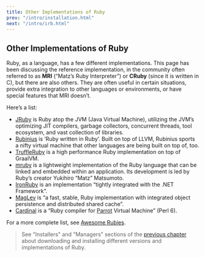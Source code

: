 ```yaml
---
title: Other Implementations of Ruby
prev: "/intro/installation.html"
next: "/intro/irb.html"
---
```


## Other Implementations of Ruby[](#other-implementations-of-ruby)

Ruby, as a language, has a few different implementations. This page has been discussing the reference implementation, in the community often referred to as **MRI** (“Matz’s Ruby Interpreter”) or **CRuby** (since it is written in C), but there are also others. They are often useful in certain situations, provide extra integration to other languages or environments, or have special features that MRI doesn’t.

Here’s a list:

* <a href='http://jruby.org' class='remote' target='_blank'>JRuby</a> is Ruby atop the JVM (Java Virtual Machine), utilizing the JVM’s optimizing JIT compilers, garbage collectors, concurrent threads, tool ecosystem, and vast collection of libraries.
* <a href='http://rubini.us' class='remote' target='_blank'>Rubinius</a> is ‘Ruby written in Ruby’. Built on top of LLVM, Rubinius sports a nifty virtual machine that other languages are being built on top of, too.
* <a href='https://github.com/oracle/truffleruby' class='remote' target='_blank'>TruffleRuby</a> is a high performance Ruby implementation on top of GraalVM.
* <a href='http://www.mruby.org/' class='remote' target='_blank'>mruby</a> is a lightweight implementation of the Ruby language that can be linked and embedded within an application. Its development is led by Ruby’s creator Yukihiro “Matz” Matsumoto.
* <a href='http://www.ironruby.net' class='remote' target='_blank'>IronRuby</a> is an implementation “tightly integrated with the .NET Framework”.
* <a href='http://maglev.github.io' class='remote' target='_blank'>MagLev</a> is “a fast, stable, Ruby implementation with integrated object persistence and distributed shared cache”.
* <a href='https://github.com/parrot/cardinal' class='remote' target='_blank'>Cardinal</a> is a “Ruby compiler for <a href='http://parrot.org' class='remote' target='_blank'>Parrot</a> Virtual Machine” (Perl 6).

For a more complete list, see <a href='https://github.com/planetruby/awesome-rubies' class='remote' target='_blank'>Awesome Rubies</a>.



> See "Installers" and "Managers" sections of the [previous chapter](installation.md) about downloading and installing different versions and implementations of Ruby.

